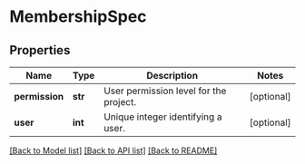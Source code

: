 # MembershipSpec

## Properties
Name | Type | Description | Notes
------------ | ------------- | ------------- | -------------
**permission** | **str** | User permission level for the project. | [optional] 
**user** | **int** | Unique integer identifying a user. | [optional] 

[[Back to Model list]](../README.md#documentation-for-models) [[Back to API list]](../README.md#documentation-for-api-endpoints) [[Back to README]](../README.md)

